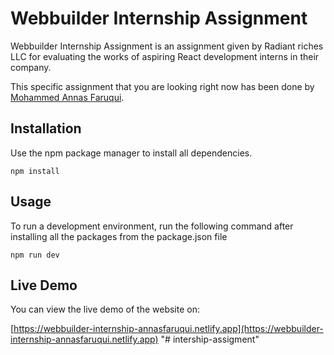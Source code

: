 # Webbuilder Internship Assignment

Webbuilder Internship Assignment is an assignment given by Radiant riches LLC for evaluating the works of aspiring React development interns in their company.

This specific assignment that you are looking right now has been done by [Mohammed Annas Faruqui](https://www.linkedin.com/in/annasfaruqui).

## Installation

Use the npm package manager to install all dependencies.

```
npm install
```

## Usage

To run a development environment, run the following command after installing all the packages from the package.json file

```
npm run dev
```

## Live Demo

You can view the live demo of the website on:

[https://webbuilder-internship-annasfaruqui.netlify.app](https://webbuilder-internship-annasfaruqui.netlify.app)
"# intership-assigment" 
